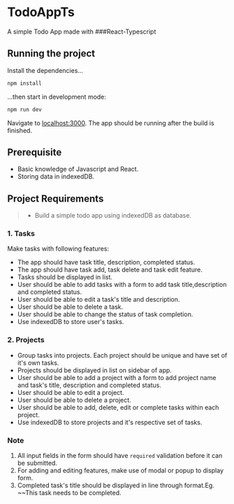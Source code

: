 # TodoAppTs

A simple Todo App made with ###React-Typescript

## Running the project

Install the dependencies...

```bash
npm install
```

...then start in development mode:

```bash
npm run dev
```

Navigate to [localhost:3000](http://localhost:3000). The app should be running after the build is finished.

## Prerequisite

- Basic knowledge of Javascript and React.
- Storing data in indexedDB.

## Project Requirements

> - Build a simple todo app using indexedDB as database.

### 1. Tasks

Make tasks with following features:

- The app should have task title, description, completed status.
- The app should have task add, task delete and task edit feature.
- Tasks should be displayed in list.
- User should be able to add tasks with a form to add task title,description and completed status.
- User should be able to edit a task's title and description.
- User should be able to delete a task.
- User should be able to change the status of task completion.
- Use indexedDB to store user's tasks.

### 2. Projects

- Group tasks into projects. Each project should be unique and have set of it's own tasks.
- Projects should be displayed in list on sidebar of app.
- User should be able to add a project with a form to add project name and task's title, description and completed status.
- User should be able to edit a project.
- User should be able to delete a project.
- User should be able to add, delete, edit or complete tasks within each project.
- Use indexedDB to store projects and it's respective set of tasks.

### Note
1. All input fields in the form should have `required` validation before it can be submitted.
2. For adding and editing features, make use of modal or popup to display form.
3. Completed task's title should be displayed in line through format.Eg. ~~This task needs to be completed.

